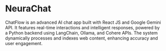 # NeuraChat
ChatFlow is an advanced AI chat app built with React JS and Google Gemini API. It features real-time interactions and intelligent responses, powered by a Python backend using LangChain, Ollama, and Cohere APIs. The system dynamically processes and indexes web content, enhancing accuracy and user engagement.
